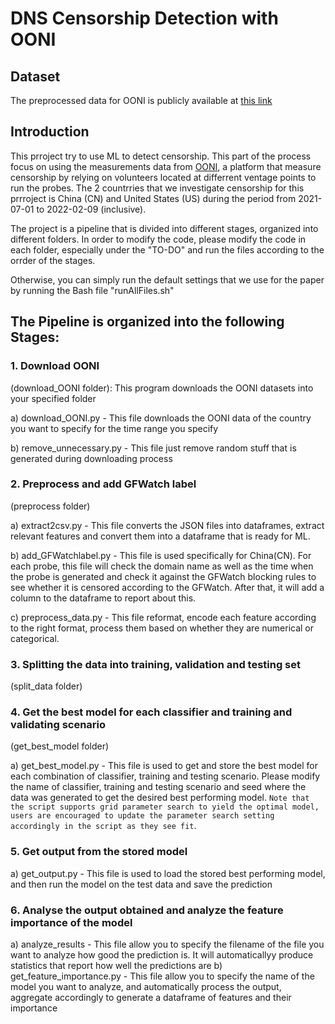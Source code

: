 
# DNS Censorship Detection with OONI

## Dataset
The preprocessed data for OONI is publicly available at [this link](https://drive.google.com/file/d/16zOEtxHWmQD4LjzRiD-wZ93hldQ8FCBu/view?usp=sharing)

## Introduction
This prroject try to use ML to detect censorship. This part of the process focus on using the measurements data from [OONI](https://ooni.org/post/mining-ooni-data), a platform that measure censorship by relying on volunteers located at differrent ventage points to run the probes. The 2 countrries that we investigate censorship for this prrroject is China (CN) and United States (US) during the period from 2021-07-01 to 2022-02-09 (inclusive). 

The project is a pipeline that is divided into different stages, organized into different folders. In order to modify the code, please modify the code in each folder, especially under the "TO-DO" and run the files according to the orrder of the stages.

Otherwise, you can simply run the default settings that we use for the paper by running the Bash file "runAllFiles.sh"


## The Pipeline is organized into the following Stages:

### 1. Download OONI
(download_OONI folder): This program downloads the OONI datasets into your specified folder

a) download_OONI.py - 
This file downloads the OONI data of the country you want to specify for the time range you specify 

b) remove_unnecessary.py - 
This file just remove random stuff that is generated during downloading process





### 2. Preprocess and add GFWatch label
(preprocess folder)

a) extract2csv.py - 
This file converts the JSON files into dataframes, extract relevant features and convert them into a dataframe that is ready for ML.

b) add_GFWatchlabel.py - 
This file is used specifically for China(CN). For each probe, this file will check the domain name as well as the time when the probe is generated and check it against the GFWatch blocking rules to see whether it is censored according to the GFWatch. After that, it will add a column to the dataframe to report about this.

c) preprocess_data.py - 
This file reformat, encode each feature according to the right format, process them based on whether they are numerical or categorical.

### 3. Splitting the data into training, validation and testing set
(split_data folder)


### 4. Get the best model for each classifier and training and validating scenario
(get_best_model folder)

a) get_best_model.py -
This file is used to get and store the best model for each combination of classifier, training and testing scenario. Please modify the name of classifier, training and testing scenario  and seed where the data was generated to get the desired best performing model. ```Note that the script supports grid parameter search to yield the optimal model, users are encouraged to update the parameter search setting accordingly in the script as they see fit```.

### 5. Get output from the stored model
a) get_output.py - 
This file is used to load the stored best performing model, and then run the model on the test data and save the prediction

### 6. Analyse the output obtained and analyze the feature importance of the model
a) analyze_results - 
This file allow you to specify the filename of the file you want to analyze how good the prediction is. It will automaticallyy produce statistics that report how well the predictions are
b) get_feature_importance.py - 
This file allow you to specify the name of the model you want to analyze, and automatically process the output, aggregate accordingly to generate a dataframe of features and their importance









